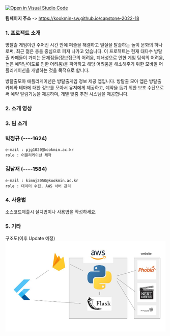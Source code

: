 [![Open in Visual Studio Code](https://classroom.github.com/assets/open-in-vscode-f059dc9a6f8d3a56e377f745f24479a46679e63a5d9fe6f495e02850cd0d8118.svg)](https://classroom.github.com/online_ide?assignment_repo_id=7010423&assignment_repo_type=AssignmentRepo)

**팀페이지 주소** -> https://kookmin-sw.github.io/capstone-2022-18

### 1. 프로잭트 소개
방탈출 게임이란 주어진 시간 안에 퍼즐을 해결하고 밀실을 탈출하는 놀이 문화의 하나로써, 최근 젊은 층을 중심으로 퍼져 나가고 있습니다. 이 프로젝트는 현재 대다수 방탈출 카페들이 가지는 문제점들(정보접근의 어려움, 폐쇄성으로 인한 게임 탐색의 어려움, 높은 예약난이도로 인한 어려움)을 파악하고 해당 어려움을 해소해주기 위한 모바일 어플리케이션을 개발하는 것을 목적으로 합니다.

방탈출모아 애플리케이션은 방탈출게임 정보 제공 앱입니다. 방탈출 모아 앱은 방탈출 카페와 테마에 대한 정보를 모아서 유저에게 제공하고, 예약을 돕기 위한 보조 수단으로써 예약 알림기능을 제공하며, 개별 맞춤 추천 시스템을 제공합니다.

### 2. 소개 영상


### 3. 팀 소개
### **박정규** (----1624)
```
e-mail : pjg1020@kookmin.ac.kr
role : 어플리케이션 제작
```

### **김남재** (----1584)
```
e-mail : kimnj3050@kookmin.ac.kr
role : 데이터 수집, AWS 서버 관리
```

### 4. 사용법

소스코드제출시 설치법이나 사용법을 작성하세요.

### 5. 기타
구조도(이후 Update 예정)
![drawing](pages_src/structure.jpg)
